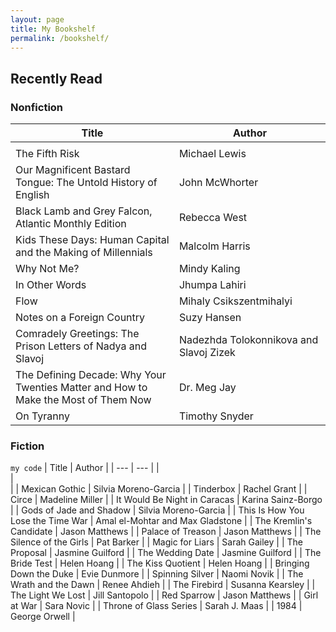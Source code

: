 ```yaml
---
layout: page
title: My Bookshelf
permalink: /bookshelf/
---
```


## Recently Read

### Nonfiction

| Title | Author |
| --- | --- |
| <img width=500/> | <img width=500/> |
| The Fifth Risk | Michael Lewis |
| Our Magnificent Bastard Tongue: The Untold History of English | John McWhorter |
| Black Lamb and Grey Falcon, Atlantic Monthly Edition | Rebecca West |
| Kids These Days: Human Capital and the Making of Millennials | Malcolm Harris |
| Why Not Me? | Mindy Kaling |
| In Other Words | Jhumpa Lahiri |
| Flow | Mihaly Csikszentmihalyi |
| Notes on a Foreign Country | Suzy Hansen |
| Comradely Greetings: The Prison Letters of Nadya and Slavoj | Nadezhda Tolokonnikova and Slavoj Zizek |
| The Defining Decade: Why Your Twenties Matter and How to Make the Most of Them Now | Dr. Meg Jay |
| On Tyranny | Timothy Snyder |

### Fiction
`my code`
| Title | Author |
| --- | --- |
| <img width=500/> | <img width=500/> |
| Mexican Gothic | Silvia Moreno-Garcia |
| Tinderbox | Rachel Grant |
| Circe | Madeline Miller |
| It Would Be Night in Caracas | Karina Sainz-Borgo |
| Gods of Jade and Shadow | Silvia Moreno-Garcia |
| This Is How You Lose the Time War | Amal el-Mohtar and Max Gladstone |
| The Kremlin's Candidate | Jason Matthews |
| Palace of Treason | Jason Matthews |
| The Silence of the Girls | Pat Barker |
| Magic for Liars | Sarah Gailey |
| The Proposal | Jasmine Guilford |
| The Wedding Date | Jasmine Guilford |
| The Bride Test | Helen Hoang |
| The Kiss Quotient | Helen Hoang |
| Bringing Down the Duke | Evie Dunmore |
| Spinning Silver | Naomi Novik |
| The Wrath and the Dawn | Renee Ahdieh |
| The Firebird | Susanna Kearsley |
| The Light We Lost | Jill Santopolo |
| Red Sparrow | Jason Matthews |
| Girl at War | Sara Novic |
| Throne of Glass Series | Sarah J. Maas |
| 1984 | George Orwell |





